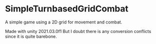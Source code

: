 # SimpleTurnbasedGridCombat
 A simple game using a 2D grid for movement and combat.

 Made with unity 2021.03.0f1
But I doubt there is any conversion conflicts since it is quite barebone. 

